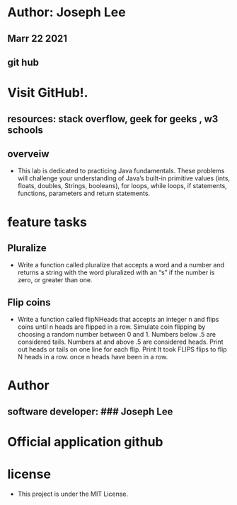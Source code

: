 # Author: Joseph Lee
## Marr 22 2021
## git hub
# Visit GitHub!.
## resources: stack overflow, geek for geeks , w3 schools 
## overveiw
* This lab is dedicated to practicing Java fundamentals. These problems will challenge your understanding of Java’s built-in primitive values (ints, floats, doubles, Strings, booleans), for loops, while loops, if statements, functions, parameters and return statements.
# feature tasks
## Pluralize
* Write a function called pluralize that accepts a word and a number and returns a string with the word pluralized with an “s” if the number is zero, or greater than one.
## Flip coins 
* Write a function called flipNHeads that accepts an integer n and flips coins until n heads are flipped in a row. Simulate coin flipping by choosing a random number between 0 and 1. Numbers below .5 are considered tails. Numbers at and above .5 are considered heads. Print out heads or tails on one line for each flip. Print It took FLIPS flips to flip N heads in a row. once n heads have been in a row.

# Author
## software developer: ### Joseph Lee
# Official application github
# license
* This project is under the MIT License.
